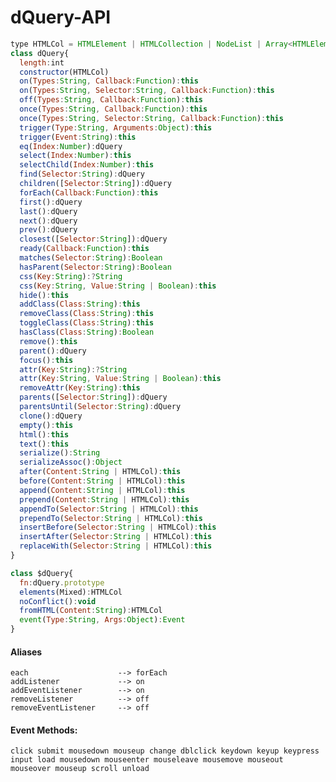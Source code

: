 dQuery-API
==========

```js
type HTMLCol = HTMLElement | HTMLCollection | NodeList | Array<HTMLElement>
class dQuery{
  length:int
  constructor(HTMLCol)
  on(Types:String, Callback:Function):this
  on(Types:String, Selector:String, Callback:Function):this
  off(Types:String, Callback:Function):this
  once(Types:String, Callback:Function):this
  once(Types:String, Selector:String, Callback:Function):this
  trigger(Type:String, Arguments:Object):this
  trigger(Event:String):this
  eq(Index:Number):dQuery
  select(Index:Number):this
  selectChild(Index:Number):this
  find(Selector:String):dQuery
  children([Selector:String]):dQuery
  forEach(Callback:Function):this
  first():dQuery
  last():dQuery
  next():dQuery
  prev():dQuery
  closest([Selector:String]):dQuery
  ready(Callback:Function):this
  matches(Selector:String):Boolean
  hasParent(Selector:String):Boolean
  css(Key:String):?String
  css(Key:String, Value:String | Boolean):this
  hide():this
  addClass(Class:String):this
  removeClass(Class:String):this
  toggleClass(Class:String):this
  hasClass(Class:String):Boolean
  remove():this
  parent():dQuery
  focus():this
  attr(Key:String):?String
  attr(Key:String, Value:String | Boolean):this
  removeAttr(Key:String):this
  parents([Selector:String]):dQuery
  parentsUntil(Selector:String):dQuery
  clone():dQuery
  empty():this
  html():this
  text():this
  serialize():String
  serializeAssoc():Object
  after(Content:String | HTMLCol):this
  before(Content:String | HTMLCol):this
  append(Content:String | HTMLCol):this
  prepend(Content:String | HTMLCol):this
  appendTo(Selector:String | HTMLCol):this
  prependTo(Selector:String | HTMLCol):this
  insertBefore(Selector:String | HTMLCol):this
  insertAfter(Selector:String | HTMLCol):this
  replaceWith(Selector:String | HTMLCol):this
}
```

```js
class $dQuery{
  fn:dQuery.prototype
  elements(Mixed):HTMLCol
  noConflict():void
  fromHTML(Content:String):HTMLCol
  event(Type:String, Args:Object):Event
}
```


#### Aliases
    each                    --> forEach
    addListener             --> on
    addEventListener        --> on
    removeListener          --> off
    removeEventListener     --> off

#### Event Methods:
    click submit mousedown mouseup change dblclick keydown keyup keypress input load mousedown mouseenter mouseleave mousemove mouseout mouseover mouseup scroll unload